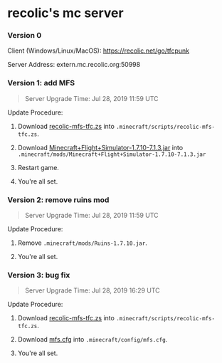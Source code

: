 # recolic's mc server

### Version 0

Client (Windows/Linux/MacOS): https://recolic.net/go/tfcpunk

Server Address: extern.mc.recolic.org:50998

### Version 1: add MFS

> Server Upgrade Time: Jul 28, 2019 11:59 UTC

Update Procedure:

1. Download [recolic-mfs-tfc.zs](https://git.recolic.net/root/mcserver-releases/blob/master/1/recolic-mfs-tfc.zs) into `.minecraft/scripts/recolic-mfs-tfc.zs`.

2. Download [Minecraft+Flight+Simulator-1.7.10-7.1.3.jar](https://git.recolic.net/root/mcserver-releases/blob/master/1/Minecraft+Flight+Simulator-1.7.10-7.1.3.jar) into `.minecraft/mods/Minecraft+Flight+Simulator-1.7.10-7.1.3.jar`

3. Restart game.

4. You're all set.

### Version 2: remove ruins mod

> Server Upgrade Time: Jul 28, 2019 11:59 UTC

Update Procedure:

1. Remove `.minecraft/mods/Ruins-1.7.10.jar`.

2. You're all set.

### Version 3: bug fix

> Server Upgrade Time: Jul 28, 2019 16:29 UTC

Update Procedure:

1. Download [recolic-mfs-tfc.zs](https://git.recolic.net/root/mcserver-releases/blob/master/3/recolic-mfs-tfc.zs) into `.minecraft/scripts/recolic-mfs-tfc.zs`.

2. Download [mfs.cfg](https://git.recolic.net/root/mcserver-releases/blob/master/3/mfs.cfg) into `.minecraft/config/mfs.cfg`.

3. You're all set.


